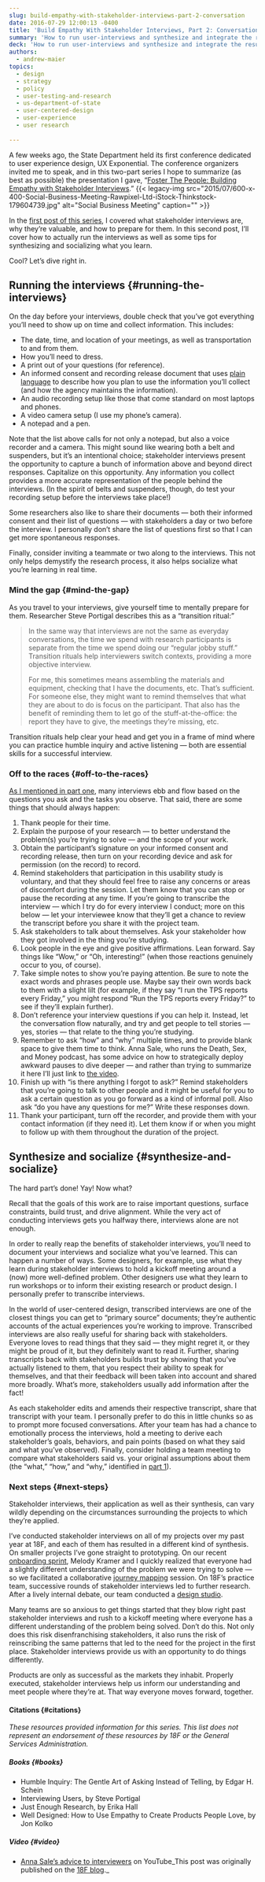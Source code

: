 ```yaml
---
slug: build-empathy-with-stakeholder-interviews-part-2-conversation
date: 2016-07-29 12:00:13 -0400
title: 'Build Empathy With Stakeholder Interviews, Part 2: Conversation'
summary: 'How to run user-interviews and synthesize and integrate the results into the teams shared understanding'
deck: 'How to run user-interviews and synthesize and integrate the results into the teams shared understanding'
authors:
  - andrew-maier
topics:
  - design
  - strategy
  - policy
  - user-testing-and-research
  - us-department-of-state
  - user-centered-design
  - user-experience
  - user research
  
---
```


A few weeks ago, the State Department held its first conference dedicated to user experience design, UX Exponential. The conference organizers invited me to speak, and in this two-part series I hope to summarize (as best as possible) the presentation I gave, &#8220;[Foster The People: Building Empathy with Stakeholder Interviews](https://speakerdeck.com/andrewmaier/foster-the-people-building-empathy-with-stakeholder-interviews).&#8221; {{< legacy-img src="2015/07/600-x-400-Social-Business-Meeting-Rawpixel-Ltd-iStock-Thinkstock-179604739.jpg" alt="Social Business Meeting" caption="" >}}

In the [first post of this series](https://18f.gsa.gov/2016/06/20/build-empathy-with-stakeholder-interviews-part-1-preparation/), I covered what stakeholder interviews are, why they’re valuable, and how to prepare for them. In this second post, I’ll cover how to actually run the interviews as well as some tips for synthesizing and socializing what you learn.

Cool? Let’s dive right in.

## Running the interviews {#running-the-interviews}

On the day before your interviews, double check that you’ve got everything you’ll need to show up on time and collect information. This includes:

  * The date, time, and location of your meetings, as well as transportation to and from them.
  * How you’ll need to dress.
  * A print out of your questions (for reference).
  * An informed consent and recording release document that uses [plain language](https://pages.18f.gov/content-guide/plain-language/) to describe how you plan to use the information you’ll collect (and how the agency maintains the information).
  * An audio recording setup like those that come standard on most laptops and phones.
  * A video camera setup (I use my phone’s camera).
  * A notepad and a pen.

Note that the list above calls for not only a notepad, but also a voice recorder and a camera. This might sound like wearing both a belt and suspenders, but it’s an intentional choice; stakeholder interviews present the opportunity to capture a bunch of information above and beyond direct responses. Capitalize on this opportunity. Any information you collect provides a more accurate representation of the people behind the interviews. (In the spirit of belts and suspenders, though, do test your recording setup before the interviews take place!)

Some researchers also like to share their documents — both their informed consent and their list of questions — with stakeholders a day or two before the interview. I personally don’t share the list of questions first so that I can get more spontaneous responses.

Finally, consider inviting a teammate or two along to the interviews. This not only helps demystify the research process, it also helps socialize what you’re learning in real time.

### Mind the gap {#mind-the-gap}

As you travel to your interviews, give yourself time to mentally prepare for them. Researcher Steve Portigal describes this as a “transition ritual:”

> In the same way that interviews are not the same as everyday conversations, the time we spend with research participants is separate from the time we spend doing our “regular jobby stuff.” Transition rituals help interviewers switch contexts, providing a more objective interview.
>
> For me, this sometimes means assembling the materials and equipment, checking that I have the documents, etc. That’s sufficient. For someone else, they might want to remind themselves that what they are about to do is focus on the participant. That also has the benefit of reminding them to let go of the stuff-at-the-office: the report they have to give, the meetings they’re missing, etc.

Transition rituals help clear your head and get you in a frame of mind where you can practice humble inquiry and active listening — both are essential skills for a successful interview.

### Off to the races {#off-to-the-races}

[As I mentioned in part one](https://18f.gsa.gov/2016/06/20/build-empathy-with-stakeholder-interviews-part-1-preparation/), many interviews ebb and flow based on the questions you ask and the tasks you observe. That said, there are some things that should always happen:

  1. Thank people for their time.
  2. Explain the purpose of your research — to better understand the problem(s) you&#8217;re trying to solve — and the scope of your work.
  3. Obtain the participant’s signature on your informed consent and recording release, then turn on your recording device and ask for permission (on the record) to record.
  4. Remind stakeholders that participation in this usability study is voluntary, and that they should feel free to raise any concerns or areas of discomfort during the session. Let them know that you can stop or pause the recording at any time. If you’re going to transcribe the interview — which I try do for every interview I conduct; more on this below — let your interviewee know that they’ll get a chance to review the transcript before you share it with the project team.
  5. Ask stakeholders to talk about themselves. Ask your stakeholder how they got involved in the thing you’re studying.
  6. Look people in the eye and give positive affirmations. Lean forward. Say things like &#8220;Wow,&#8221; or &#8220;Oh, interesting!&#8221; (when those reactions genuinely occur to you, of course).
  7. Take simple notes to show you&#8217;re paying attention. Be sure to note the exact words and phrases people use. Maybe say their own words back to them with a slight lilt (for example, if they say &#8220;I run the TPS reports every Friday,&#8221; you might respond “Run the TPS reports every Friday?” to see if they&#8217;ll explain further).
  8. Don’t reference your interview questions if you can help it. Instead, let the conversation flow naturally, and try and get people to tell stories — yes, stories — that relate to the thing you’re studying.
  9. Remember to ask &#8220;how&#8221; and &#8220;why&#8221; multiple times, and to provide blank space to give them time to think. Anna Sale, who runs the Death, Sex, and Money podcast, has some advice on how to strategically deploy awkward pauses to dive deeper — and rather than trying to summarize it here I’ll just link to [the video](https://youtu.be/oi5ufy3RguM?t=45m28s).
 10. Finish up with &#8220;is there anything I forgot to ask?&#8221; Remind stakeholders that you’re going to talk to other people and it might be useful for you to ask a certain question as you go forward as a kind of informal poll. Also ask &#8220;do you have any questions for me?&#8221; Write these responses down.
 11. Thank your participant, turn off the recorder, and provide them with your contact information (if they need it). Let them know if or when you might to follow up with them throughout the duration of the project.

## Synthesize and socialize {#synthesize-and-socialize}

The hard part’s done! Yay! Now what?

Recall that the goals of this work are to raise important questions, surface constraints, build trust, and drive alignment. While the very act of conducting interviews gets you halfway there, interviews alone are not enough.

In order to really reap the benefits of stakeholder interviews, you’ll need to document your interviews and socialize what you’ve learned. This can happen a number of ways. Some designers, for example, use what they learn during stakeholder interviews to hold a kickoff meeting around a (now) more well-defined problem. Other designers use what they learn to run workshops or to inform their existing research or product design. I personally prefer to transcribe interviews.

In the world of user-centered design, transcribed interviews are one of the closest things you can get to &#8220;primary source&#8221; documents; they’re authentic accounts of the actual experiences you’re working to improve. Transcribed interviews are also really useful for sharing back with stakeholders. Everyone loves to read things that they said — they might regret it, or they might be proud of it, but they definitely want to read it. Further, sharing transcripts back with stakeholders builds trust by showing that you&#8217;ve actually listened to them, that you respect their ability to speak for themselves, and that their feedback will been taken into account and shared more broadly. What&#8217;s more, stakeholders usually add information after the fact!

As each stakeholder edits and amends their respective transcript, share that transcript with your team. I personally prefer to do this in little chunks so as to prompt more focused conversations. After your team has had a chance to emotionally process the interviews, hold a meeting to derive each stakeholder’s goals, behaviors, and pain points (based on what they said and what you’ve observed). Finally, consider holding a team meeting to compare what stakeholders said vs. your original assumptions about them (the “what,” “how,” and “why,” identified in [part 1](https://18f.gsa.gov/2016/06/20/build-empathy-with-stakeholder-interviews-part-1-preparation/)).

### Next steps {#next-steps}

Stakeholder interviews, their application as well as their synthesis, can vary wildly depending on the circumstances surrounding the projects to which they’re applied.

I’ve conducted stakeholder interviews on all of my projects over my past year at 18F, and each of them has resulted in a different kind of synthesis. On smaller projects I’ve gone straight to prototyping. On our recent [onboarding sprint](https://18f.gsa.gov/2015/12/01/how-we-dramatically-improved-18fs-onboarding-process-in-3-months/), Melody Kramer and I quickly realized that everyone had a slightly different understanding of the problem we were trying to solve — so we facilitated a collaborative [journey mapping](https://methods.18f.gov/decide/journey-mapping/) session. On 18F’s practice team, successive rounds of stakeholder interviews led to further research. After a lively internal debate, our team conducted a [design studio](https://methods.18f.gov/discover/design-studio/).

Many teams are so anxious to get things started that they blow right past stakeholder interviews and rush to a kickoff meeting where everyone has a different understanding of the problem being solved. Don’t do this. Not only does this risk disenfranchising stakeholders, it also runs the risk of reinscribing the same patterns that led to the need for the project in the first place. Stakeholder interviews provide us with an opportunity to do things differently.

Products are only as successful as the markets they inhabit. Properly executed, stakeholder interviews help us inform our understanding and meet people where they’re at. That way everyone moves forward, together.

#### Citations {#citations}

_These resources provided information for this series. This list does not represent an endorsement of these resources by 18F or the General Services Administration._

##### Books {#books}

  * Humble Inquiry: The Gentle Art of Asking Instead of Telling, by Edgar H. Schein
  * Interviewing Users, by Steve Portigal
  * Just Enough Research, by Erika Hall
  * Well Designed: How to Use Empathy to Create Products People Love, by Jon Kolko

##### Video {#video}

  * [Anna Sale’s advice to interviewers](https://youtu.be/oi5ufy3RguM?t=45m28s) on YouTube_This post was originally published on the [18F blog](https://18f.gsa.gov/blog/)._
